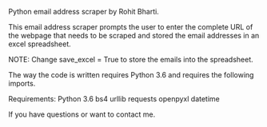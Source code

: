 Python email address scraper by Rohit Bharti.

This email address scraper prompts the user to enter the complete URL of the webpage that needs to be scraped and stored the email addresses in an excel spreadsheet.

NOTE: Change save_excel = True to store the emails into the spreadsheet.

The way the code is written requires Python 3.6 and requires the following imports.

Requirements:
Python 3.6
bs4
urllib
requests
openpyxl
datetime

If you have questions or want to contact me.
